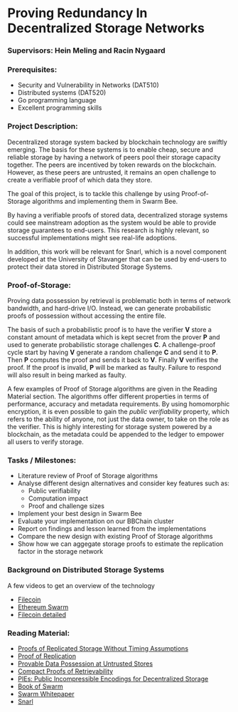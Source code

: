# Proving Redundancy In Decentralized Storage Networks

### Supervisors: Hein Meling and Racin Nygaard

### Prerequisites: 
- Security and Vulnerability in Networks (DAT510)
- Distributed systems (DAT520)
- Go programming language
- Excellent programming skills

### Project Description: 

Decentralized storage system backed by blockchain technology are swiftly emerging.
The basis for these systems is to enable cheap, secure and reliable storage by having a network of peers pool their storage capacity together.
The peers are incentived by token rewards on the blockchain.
However, as these peers are untrusted, it remains an open challenge to create a verifiable proof of which data they store.

The goal of this project, is to tackle this challenge by using Proof-of-Storage algorithms and implementing them in Swarm Bee.

By having a verifiable proofs of stored data, decentralized storage systems could see mainstream adoption as the system would be able to provide storage guarantees to end-users. This research is highly relevant, so successful implementations might see real-life adoptions.

In addition, this work will be relevant for Snarl, which is a novel component developed at the University of Stavanger that can be used by end-users to protect their data stored in Distributed Storage Systems.

### Proof-of-Storage: 

Proving data possession by retrieval is problematic both in terms of network bandwidth, and hard-drive I/O. Instead, we can generate probabilistic proofs of possession without accessing the entire file.

The basis of such a probabilistic proof is to have the verifier **V** store a constant amount of metadata which is kept secret from the prover **P** and used to generate probabilistic storage challenges **C**. A challenge-proof cycle start by having **V** generate a random challenge **C** and send it to **P**. Then **P** computes the proof and sends it back to **V**. Finally **V** verifies the proof. If the proof is invalid, **P** will be marked as faulty. Failure to respond will also result in being marked as faulty.

A few examples of Proof of Storage algorithms are given in the Reading Material section. The algorithms offer different properties in terms of performance, accuracy and metadata requirements. By using homomorphic encryption, it is even possible to gain the *public verifiability* property, which refers to the ability of anyone, not just the data owner, to take on the role as the verifier. This is highly interesting for storage system powered by a blockchain, as the metadata could be appended to the ledger to empower all users to verify storage.


### Tasks / Milestones: 
- Literature review of Proof of Storage algorithms
- Analyse different design alternatives and consider key features such as:
  - Public verifiability
  - Computation impact
  - Proof and challenge sizes
- Implement your best design in Swarm Bee
- Evaluate your implementation on our BBChain cluster
- Report on findings and lesson learned from the implementations
- Compare the new design with existing Proof of Storage algorithms
- Show how we can aggegate storage proofs to estimate the replication factor in the storage network

### Background on Distributed Storage Systems

A few videos to get an overview of the technology

- [Filecoin](https://www.youtube.com/watch?v=EClPAFPeXIQ)
- [Ethereum Swarm](https://www.youtube.com/watch?v=VgTZV471WFM)
- [Filecoin detailed](https://www.youtube.com/watch?v=P28aNAdZDi4)
  
### Reading Material: 
- [Proofs of Replicated Storage Without Timing Assumptions](https://eprint.iacr.org/2018/654.pdf)
- [Proof of Replication](https://filecoin.io/proof-of-replication.pdf)
- [Provable Data Possession at Untrusted Stores](https://eprint.iacr.org/2007/202.pdf)
- [Compact Proofs of Retrievability](https://eprint.iacr.org/2008/073.pdf)
- [PIEs: Public Incompressible Encodings for Decentralized Storage](https://eprint.iacr.org/2018/684.pdf)
- [Book of Swarm](https://www.ethswarm.org/The-Book-of-Swarm.pdf)
- [Swarm Whitepaper](https://www.ethswarm.org/swarm-whitepaper.pdf)
- [Snarl](##TODO)